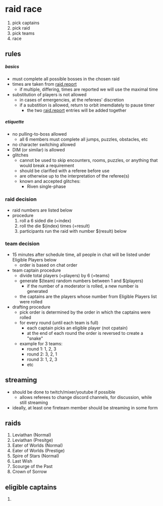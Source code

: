 raid race
================

1. pick captains
2. pick raid
3. pick teams
4. race

rules
-------

##### basics
- must complete all possible bosses in the chosen raid
- times are taken from [raid.report](https://raid.report)
    - if multiple, differing, times are reported we will use the maximal time
- substitution of players is not allowed
    - in cases of emergencies, at the referees' discretion
    - if a substition is allowed, return to orbit imemdiately to pause timer
        - the two [raid.report](https://raid.report) entries will be added together

##### etiquette
- no pulling-to-boss allowed
    - all 6 members must complete all jumps, puzzles, obstacles, etc
- no character switching allowed
- DIM (or similar) is allowed
- glitches
    - cannot be used to skip encounters, rooms, puzzles, or anything that would break a requirement
    - should be clarified with a referee before use
    - are otherwise up to the interpretation of the referee(s)
    - known and accepted glitches:
        - Riven single-phase

### raid decision
- raid numbers are listed below
- procedure
    1. roll a 6 sided die (=index)
    2. roll the die $(index) times (=result)
    3. participants run the raid with number $(result) below

### team decision
- 15 minutes after schedule time, all people in chat will be listed under Eligible Players below
    - order is based on chat order
- team captain procedure
    - divide total players (=players) by 6 (=teams)
    - generate $(team) random numbers between 1 and $(players)
        - if the number of a moderator is rolled, a new number is generated
    - the captains are the players whose number from Eligible Players list were rolled
- drafting procedure
    - pick order is determined by the order in which the captains were rolled
    - for every round (until each team is full)
        - each captain picks an eligible player (not cpatain)
        - at the end of each round the order is reversed to create a "snake"
    - example for 3 teams:
        - round 1: 1, 2, 3
        - round 2: 3, 2, 1
        - round 3: 1, 2, 3
        - etc

streaming
-----------

- should be done to twitch/mixer/youtube if possible
    - allows referees to change discord channels, for discussion, while still streaming
- ideally, at least one fireteam member should be streaming in some form


raids
-------

1. Leviathan (Normal)
2. Leviathan (Presitge)
3. Eater of Worlds (Normal)
4. Eater of Worlds (Prestige)
5. Spire of Stars (Normal)
6. Last Wish
7. Scourge of the Past
8. Crown of Sorrow


eligible captains
-------------------

1. 
